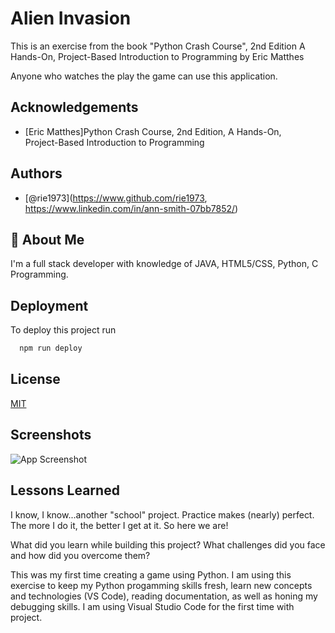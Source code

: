 
# Alien Invasion

This is an exercise from the book "Python Crash Course", 2nd Edition
A Hands-On, Project-Based Introduction to Programming
by Eric Matthes

Anyone who watches the play the game can use this application. 

## Acknowledgements

 - [Eric Matthes]Python Crash Course, 2nd Edition, A Hands-On,   
                    Project-Based Introduction to Programming

 

## Authors

- [@rie1973](https://www.github.com/rie1973, https://www.linkedin.com/in/ann-smith-07bb7852/)


## 🚀 About Me
I'm a full stack developer with knowledge of JAVA, HTML5/CSS, Python, C Programming. 
## Deployment

To deploy this project run

```bash
  npm run deploy
```


## License

[MIT](https://choosealicense.com/licenses/mit/)


## Screenshots

![App Screenshot](https://via.placeholder.com/468x300?text=App+Screenshot+Here)


## Lessons Learned

I know, I know...another "school" project. Practice makes (nearly) perfect. The more I do it, the better I get at it. So here we are!

What did you learn while building this project? What challenges did you face and how did you overcome them?

This was my first time creating a game using Python. I am using this exercise to keep my Python progamming skills fresh, learn new concepts and technologies (VS Code), reading documentation, as well as honing my debugging skills. I am using Visual Studio Code for the first time with project. 



